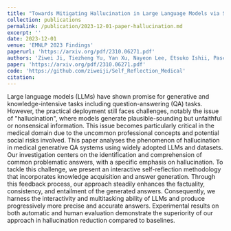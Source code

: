 ```yaml
---
title: "Towards Mitigating Hallucination in Large Language Models via Self-Reflection"
collection: publications
permalink: /publication/2023-12-01-paper-hallucination.md
excerpt: ''
date: 2023-12-01
venue: 'EMNLP 2023 Findings'
paperurl: 'https://arxiv.org/pdf/2310.06271.pdf'
authors: 'Ziwei Ji, Tiezheng Yu, Yan Xu, Nayeon Lee, Etsuko Ishii, Pascale Fung'
paper: 'https://arxiv.org/pdf/2310.06271.pdf'
code: 'https://github.com/ziweiji/Self_Reflection_Medical'
citation: 
---
```

Large language models (LLMs) have shown promise for generative and knowledge-intensive tasks including question-answering (QA) tasks. However, the practical deployment still faces challenges, notably the issue of "hallucination", where models generate plausible-sounding but unfaithful or nonsensical information. This issue becomes particularly critical in the medical domain due to the uncommon professional concepts and potential social risks involved. This paper analyses the phenomenon of hallucination in medical generative QA systems using widely adopted LLMs and datasets. Our investigation centers on the identification and comprehension of common problematic answers, with a specific emphasis on hallucination. To tackle this challenge, we present an interactive self-reflection methodology that incorporates knowledge acquisition and answer generation. Through this feedback process, our approach steadily enhances the factuality, consistency, and entailment of the generated answers. Consequently, we harness the interactivity and multitasking ability of LLMs and produce progressively more precise and accurate answers. Experimental results on both automatic and human evaluation demonstrate the superiority of our approach in hallucination reduction compared to baselines.
